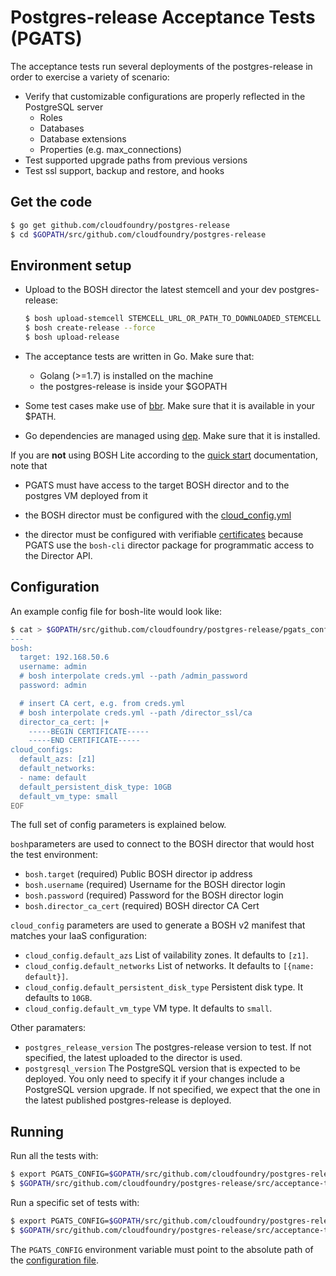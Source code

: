 # Postgres-release Acceptance Tests (PGATS)

The acceptance tests run several deployments of the postgres-release in order to exercise a variety of scenario:

- Verify that customizable configurations are properly reflected in the PostgreSQL server
  - Roles
  - Databases
  - Database extensions
  - Properties (e.g. max_connections)
- Test supported upgrade paths from previous versions
- Test ssl support, backup and restore, and hooks

## Get the code

```bash
$ go get github.com/cloudfoundry/postgres-release
$ cd $GOPATH/src/github.com/cloudfoundry/postgres-release
```

## Environment setup

* Upload to the BOSH director the latest stemcell and your dev postgres-release:

  ```bash
  $ bosh upload-stemcell STEMCELL_URL_OR_PATH_TO_DOWNLOADED_STEMCELL
  $ bosh create-release --force
  $ bosh upload-release
  ```

* The acceptance tests are written in Go. Make sure that:
  - Golang (>=1.7) is installed on the machine
  - the postgres-release is inside your $GOPATH

* Some test cases make use of [bbr](https://docs.cloudfoundry.org/bbr/installing.html). Make sure that it is available in your $PATH.

* Go dependencies are managed using [dep](https://golang.github.io/dep/docs/installation.html). Make sure that it is installed.

If you are **not** using BOSH Lite according to the [quick start](http://bosh.io/docs/quick-start/) documentation, note that

* PGATS must have access to the target BOSH director and to the postgres VM deployed from it

* the BOSH director must be configured with the [cloud_config.yml](https://bosh.io/docs/cloud-config.html#update)

* the director must be configured with verifiable [certificates](https://bosh.io/docs/director-certs.html) because PGATS use the `bosh-cli` director package for programmatic access to the Director API.

## Configuration

An example config file for bosh-lite would look like:

```bash
$ cat > $GOPATH/src/github.com/cloudfoundry/postgres-release/pgats_config.yml << EOF
---
bosh:
  target: 192.168.50.6
  username: admin
  # bosh interpolate creds.yml --path /admin_password
  password: admin

  # insert CA cert, e.g. from creds.yml
  # bosh interpolate creds.yml --path /director_ssl/ca
  director_ca_cert: |+
    -----BEGIN CERTIFICATE-----
    -----END CERTIFICATE-----
cloud_configs:
  default_azs: [z1]
  default_networks:
  - name: default
  default_persistent_disk_type: 10GB
  default_vm_type: small
EOF
```

The full set of config parameters is explained below.

`bosh`parameters are used to connect to the BOSH director that would host the test environment:

* `bosh.target` (required) Public BOSH director ip address
* `bosh.username` (required) Username for the BOSH director login
* `bosh.password` (required) Password for the BOSH director login
* `bosh.director_ca_cert` (required) BOSH director CA Cert

`cloud_config` parameters are used to generate a BOSH v2 manifest that matches your IaaS configuration:

* `cloud_config.default_azs` List of vailability zones. It defaults to `[z1]`.
* `cloud_config.default_networks` List of networks. It defaults to `[{name: default}]`.
* `cloud_config.default_persistent_disk_type` Persistent disk type. It defaults to `10GB`.
* `cloud_config.default_vm_type` VM type. It defaults to `small`.

Other paramaters:

* `postgres_release_version` The postgres-release version to test. If not specified, the latest uploaded to the director is used.
* `postgresql_version` The PostgreSQL version that is expected to be deployed. You only need to specify it if your changes include a PostgreSQL version upgrade.
If not specified, we expect that the one in the latest published postgres-release is deployed.

## Running

Run all the tests with:

```bash
$ export PGATS_CONFIG=$GOPATH/src/github.com/cloudfoundry/postgres-release/pgats_config.yml
$ $GOPATH/src/github.com/cloudfoundry/postgres-release/src/acceptance-tests/scripts/test
```

Run a specific set of tests with:

```bash
$ export PGATS_CONFIG=$GOPATH/src/github.com/cloudfoundry/postgres-release/pgats_config.yml
$ $GOPATH/src/github.com/cloudfoundry/postgres-release/src/acceptance-tests/scripts/test <some test packages>
```

The `PGATS_CONFIG` environment variable must point to the absolute path of the [configuration file](#configuration).
